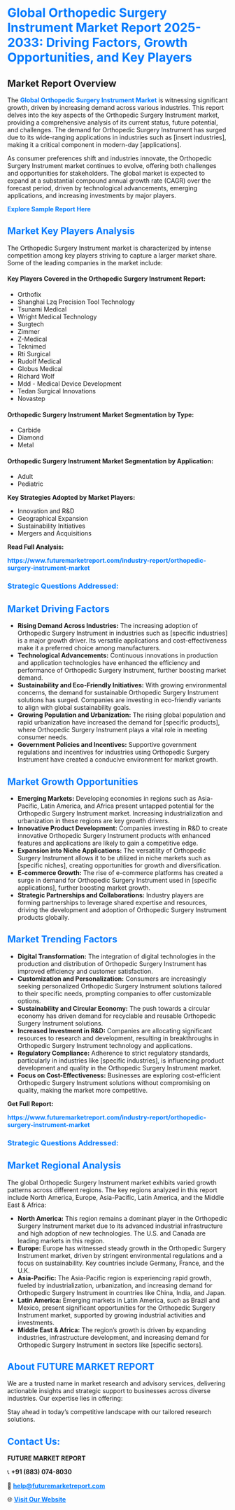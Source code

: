 <h1 style="color: #007BFF;">Global Orthopedic Surgery Instrument Market Report 2025-2033: Driving Factors, Growth Opportunities, and Key Players</h1>

<section id="overview">
<h2>Market Report Overview</h2>
<p>The <a href="https://www.futuremarketreport.com/industry-report/orthopedic-surgery-instrument-market" style="color: #007BFF; text-decoration: none;"><strong>Global Orthopedic Surgery Instrument Market</strong></a> is witnessing significant growth, driven by increasing demand across various industries. This report delves into the key aspects of the Orthopedic Surgery Instrument market, providing a comprehensive analysis of its current status, future potential, and challenges. The demand for Orthopedic Surgery Instrument has surged due to its wide-ranging applications in industries such as [insert industries], making it a critical component in modern-day [applications].</p>
<p>As consumer preferences shift and industries innovate, the Orthopedic Surgery Instrument market continues to evolve, offering both challenges and opportunities for stakeholders. The global market is expected to expand at a substantial compound annual growth rate (CAGR) over the forecast period, driven by technological advancements, emerging applications, and increasing investments by major players.</p>
</section>

<section id="overview">
<p><a href="https://www.futuremarketreport.com/request-sample/reportId=77803" style="color: #007BFF; text-decoration: none;"><strong>Explore Sample Report Here</strong></a></p>
</section>

<section id="key-players">
<h2 style="color: #007BFF;">Market Key Players Analysis</h2>
<p>The Orthopedic Surgery Instrument market is characterized by intense competition among key players striving to capture a larger market share. Some of the leading companies in the market include:</p>
<h4>Key Players Covered in the Orthopedic Surgery Instrument Report:</h4>
<ul><li>Orthofix</li><li>Shanghai Lzq Precision Tool Technology</li><li>Tsunami Medical</li><li>Wright Medical Technology</li><li>Surgtech</li><li>Zimmer</li><li>Z-Medical</li><li>Teknimed</li><li>Rti Surgical</li><li>Rudolf Medical</li><li>Globus Medical</li><li>Richard Wolf</li><li>Mdd - Medical Device Development</li><li>Tedan Surgical Innovations</li><li>Novastep</li></ul>
<h4>Orthopedic Surgery Instrument Market Segmentation by Type:</h4>
<ul><li>Carbide</li><li>Diamond</li><li>Metal</li></ul>

<h4>Orthopedic Surgery Instrument Market Segmentation by Application:</h4>
<ul><li>Adult</li><li>Pediatric</li></ul>
<p><strong>Key Strategies Adopted by Market Players:</strong></p>
<ul>
<li>Innovation and R&D</li>
<li>Geographical Expansion</li>
<li>Sustainability Initiatives</li>
<li>Mergers and Acquisitions</li>
</ul>
</section>

<section>
<p><strong>Read Full Analysis: </strong></p><a href="https://www.futuremarketreport.com/industry-report/orthopedic-surgery-instrument-market" style="color: #007BFF; text-decoration: none;"><strong>https://www.futuremarketreport.com/industry-report/orthopedic-surgery-instrument-market</strong></a>
<h3 style="color: #007BFF;">Strategic Questions Addressed:</h3>
</section>

<section id="driving-factors">
<h2 style="color: #007BFF;">Market Driving Factors</h2>
<ul>
<li><strong>Rising Demand Across Industries:</strong> The increasing adoption of Orthopedic Surgery Instrument in industries such as [specific industries] is a major growth driver. Its versatile applications and cost-effectiveness make it a preferred choice among manufacturers.</li>
<li><strong>Technological Advancements:</strong> Continuous innovations in production and application technologies have enhanced the efficiency and performance of Orthopedic Surgery Instrument, further boosting market demand.</li>
<li><strong>Sustainability and Eco-Friendly Initiatives:</strong> With growing environmental concerns, the demand for sustainable Orthopedic Surgery Instrument solutions has surged. Companies are investing in eco-friendly variants to align with global sustainability goals.</li>
<li><strong>Growing Population and Urbanization:</strong> The rising global population and rapid urbanization have increased the demand for [specific products], where Orthopedic Surgery Instrument plays a vital role in meeting consumer needs.</li>
<li><strong>Government Policies and Incentives:</strong> Supportive government regulations and incentives for industries using Orthopedic Surgery Instrument have created a conducive environment for market growth.</li>
</ul>
</section>

<section id="growth-opportunities">
<h2 style="color: #007BFF;">Market Growth Opportunities</h2>
<ul>
<li><strong>Emerging Markets:</strong> Developing economies in regions such as Asia-Pacific, Latin America, and Africa present untapped potential for the Orthopedic Surgery Instrument market. Increasing industrialization and urbanization in these regions are key growth drivers.</li>
<li><strong>Innovative Product Development:</strong> Companies investing in R&D to create innovative Orthopedic Surgery Instrument products with enhanced features and applications are likely to gain a competitive edge.</li>
<li><strong>Expansion into Niche Applications:</strong> The versatility of Orthopedic Surgery Instrument allows it to be utilized in niche markets such as [specific niches], creating opportunities for growth and diversification.</li>
<li><strong>E-commerce Growth:</strong> The rise of e-commerce platforms has created a surge in demand for Orthopedic Surgery Instrument used in [specific applications], further boosting market growth.</li>
<li><strong>Strategic Partnerships and Collaborations:</strong> Industry players are forming partnerships to leverage shared expertise and resources, driving the development and adoption of Orthopedic Surgery Instrument products globally.</li>
</ul>
</section>

<section id="trending-factors">
<h2 style="color: #007BFF;">Market Trending Factors</h2>
<ul>
<li><strong>Digital Transformation:</strong> The integration of digital technologies in the production and distribution of Orthopedic Surgery Instrument has improved efficiency and customer satisfaction.</li>
<li><strong>Customization and Personalization:</strong> Consumers are increasingly seeking personalized Orthopedic Surgery Instrument solutions tailored to their specific needs, prompting companies to offer customizable options.</li>
<li><strong>Sustainability and Circular Economy:</strong> The push towards a circular economy has driven demand for recyclable and reusable Orthopedic Surgery Instrument solutions.</li>
<li><strong>Increased Investment in R&D:</strong> Companies are allocating significant resources to research and development, resulting in breakthroughs in Orthopedic Surgery Instrument technology and applications.</li>
<li><strong>Regulatory Compliance:</strong> Adherence to strict regulatory standards, particularly in industries like [specific industries], is influencing product development and quality in the Orthopedic Surgery Instrument market.</li>
<li><strong>Focus on Cost-Effectiveness:</strong> Businesses are exploring cost-efficient Orthopedic Surgery Instrument solutions without compromising on quality, making the market more competitive.</li>
</ul>
</section>

<section>
<p><strong>Get Full Report: </strong></p><a href="https://www.futuremarketreport.com/industry-report/orthopedic-surgery-instrument-market" style="color: #007BFF; text-decoration: none;"><strong>https://www.futuremarketreport.com/industry-report/orthopedic-surgery-instrument-market</strong></a>
<h3 style="color: #007BFF;">Strategic Questions Addressed:</h3>
</section>


<section id="regional-analysis">
<h2 style="color: #007BFF;">Market Regional Analysis</h2>
<p>The global Orthopedic Surgery Instrument market exhibits varied growth patterns across different regions. The key regions analyzed in this report include North America, Europe, Asia-Pacific, Latin America, and the Middle East & Africa:</p>
<ul>
<li><strong>North America:</strong> This region remains a dominant player in the Orthopedic Surgery Instrument market due to its advanced industrial infrastructure and high adoption of new technologies. The U.S. and Canada are leading markets in this region.</li>
<li><strong>Europe:</strong> Europe has witnessed steady growth in the Orthopedic Surgery Instrument market, driven by stringent environmental regulations and a focus on sustainability. Key countries include Germany, France, and the U.K.</li>
<li><strong>Asia-Pacific:</strong> The Asia-Pacific region is experiencing rapid growth, fueled by industrialization, urbanization, and increasing demand for Orthopedic Surgery Instrument in countries like China, India, and Japan.</li>
<li><strong>Latin America:</strong> Emerging markets in Latin America, such as Brazil and Mexico, present significant opportunities for the Orthopedic Surgery Instrument market, supported by growing industrial activities and investments.</li>
<li><strong>Middle East & Africa:</strong> The region’s growth is driven by expanding industries, infrastructure development, and increasing demand for Orthopedic Surgery Instrument in sectors like [specific sectors].</li>
</ul>
</section>

<footer>
<h2 style="color: #007BFF;">About FUTURE MARKET REPORT</h2>
<p>We are a trusted name in market research and advisory services, delivering actionable insights and strategic support to businesses across diverse industries. Our expertise lies in offering:</p>

<p>Stay ahead in today’s competitive landscape with our tailored research solutions.</p>

<h2 style="color: #007BFF;">Contact Us:</h2>
<p><strong>FUTURE MARKET REPORT</strong></p>
<p>📞 <strong>+91 (883) 074-8030</strong></p>
<p>📧 <strong><a href="mailto:help@futuremarketreport.com" style="color: #007BFF;">help@futuremarketreport.com</a></strong></p>
<p>🌐 <strong><a href="https://www.futuremarketreport.com/" style="color: #007BFF;">Visit Our Website</a></strong></p>
</footer>